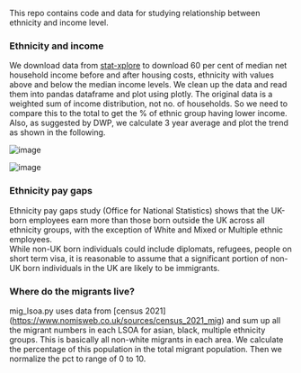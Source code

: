This repo contains code and data for studying relationship between ethnicity and income level.

### Ethnicity and income
We download data from [stat-xplore](https://stat-xplore.dwp.gov.uk/)  to download  60 per cent of median net household income before and after housing costs, ethnicity with values above and below the median income levels. 
We clean up the data and read them into pandas dataframe and plot using plotly.   The original data is a weighted sum of income distribution, not no. of households.  So we need to compare this to the total to get the % of ethnic group having lower income. 
Also, as suggested by DWP, we calculate 3 year average and plot the trend as shown in the following.


![image](https://github.com/user-attachments/assets/17ad563b-7048-4e4c-b1ab-8654011f6b38)



![image](https://github.com/user-attachments/assets/95f86f54-fc8d-4494-8915-deac432b16de)

### Ethnicity pay gaps
Ethnicity pay gaps study (Office for National Statistics)  shows that the UK-born employees earn more than those born outside the UK across all ethnicity groups, with the exception of White and Mixed or Multiple ethnic employees.  
While non-UK born  individuals could include diplomats, refugees, people on short term visa, it is reasonable to assume that a significant portion of non-UK born individuals in the UK are likely to be immigrants.

### Where do the migrants live?
mig_lsoa.py uses data from  [census 2021] (https://www.nomisweb.co.uk/sources/census_2021_mig) and sum up all the migrant numbers in each LSOA for asian, black, multiple ethnicity groups.  This is basically all non-white migrants in each area.  We calculate the percentage of this population in the total migrant population.  Then we normalize the pct to range of 0 to 10.  
